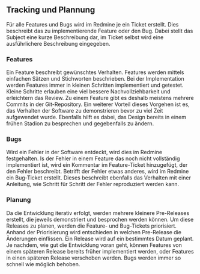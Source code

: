 ## Tracking und Plannung ##

Für alle Features und Bugs wird im Redmine je ein Ticket erstellt. Dies
beschreibt das zu implementierende Feature oder den Bug. Dabei stellt das
Subject eine kurze Beschreibung dar, im Ticket selbst wird eine ausführlichere
Beschreibung eingegeben.


### Features ###

Ein Feature beschreibt gewünschtes Verhalten. Features werden mittels einfachen
Sätzen und Stichworten beschrieben. Bei der Implementation werden Features immer
in kleinen Schritten implementiert und getestet. Kleine Schritte erlauben eine
viel bessere Nachvollziehbarkeit und erleichtern das Review. Zu einem Feature
gibt es deshalb meistens mehrere Commits in der Git-Repository. Ein weiterer
Vorteil dieses Vorgehen ist es, das Verhalten der Software zu demonstrieren
bevor zu viel Zeit aufgewendet wurde. Ebenfalls hilft es dabei, das Design
bereits in einem frühen Stadion zu besprechen und gegebenfalls zu ändern.


### Bugs ###

Wird ein Fehler in der Software entdeckt, wird dies im Redmine festgehalten. Is
der Fehler in einem Feature das noch nicht vollständig implementiert ist, wird
ein Kommentar im Feature-Ticket hinzugefügt, der den Fehler beschreibt. Betrifft
der Fehler etwas anderes, wird im Redmine ein Bug-Ticket erstellt. Dieses
beschreibt ebenfalls das Verhalten mit einer Anleitung, wie Schritt für Schritt
der Fehler reproduziert werden kann.


### Planung ###

Da die Entwicklung iterativ erfolgt, werden mehrere kleinere Pre-Releases
erstellt, die jeweils demonstriert und besprochen werden können. Um diese
Releases zu planen, werden die Feature- und Bug-Tickets priorisiert. Anhand der
Priorisierung wird entschieden in welchen Pre-Release die Änderungen einflissen.
Ein Release wird auf ein bestimmtes Datum geplant. Je nachdem, wie gut die
Entwicklung voran geht, können Features von einem späteren Release bereits
früher implementiert werden, oder Features in einen späteren Release verschoben
werden. Bugs werden immer so schnell wie möglich behoben.
